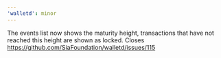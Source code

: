```yaml
---
'walletd': minor
---
```


The events list now shows the maturity height, transactions that have not reached this height are shown as locked. Closes https://github.com/SiaFoundation/walletd/issues/115
